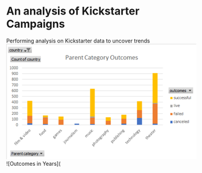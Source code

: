 # An analysis of Kickstarter Campaigns
Performing analysis on Kickstarter data to uncover trends
![Parent Outcomes](https://github.com/shaystks/kickstarter-analysis/blob/main/Parent%20Category%20Outcomes.png)
![Outcomes in Years](



